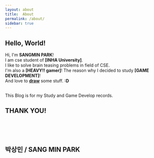 ```yaml
---
layout: about
title:  About
permalink: /about/
sidebar: true 
---
```

## Hello, World!

Hi, I'm **SANGMIN PARK**!<br>
I am cse student of **[INHA University]**.<br>
I like to solve brain teasing problems in field of CSE.<br>
I'm also a **[HEAVY!! gamer]**! The reason why I decided to study **[GAME DEVELOPMENT]**!<br> 
And love to **[draw](https://blog.naver.com/netboy0524)** some stuff. **:D**<br><br>

This Blog is for my Study and Game Develop records.<br>

## THANK YOU! 



<br><br><br>
## 박상민 / SANG MIN PARK
<!--author-->
